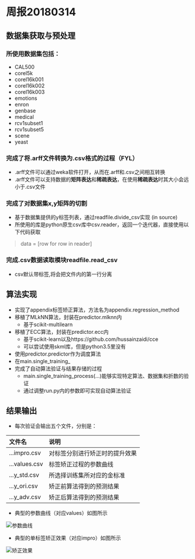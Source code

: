 ﻿# 周报20180314

## 数据集获取与预处理
### 所使用数据集包括：
* CAL500 
* corel5k 
* corel16k001 
* corel16k002 
* corel16k003 
* emotions 
* enron
* genbase 
* medical 
* rcv1subset1 
* rcv1subset5 
* scene 
* yeast
### 完成了将.arff文件转换为.csv格式的过程（FYL）
* .arff文件可以通过weka软件打开，从而在.arff和.csv之间相互转换
* .arff文件可以支持数据的**矩阵表达**和**稀疏表达**，在使用**稀疏表达**时其大小会远小于.csv文件
### 完成了对数据集x,y矩阵的切割
* 基于数据集提供的y标签列表，通过readfile.divide_csv实现 (in source)
* 所使用的库是python原生csv库中csv.reader，返回一个迭代器，直接使用以下代码获取
> data = [row for row in reader] 
### 完成.csv数据读取模块readfile.read_csv
* csv默认带标签,将会把文件内的第一行分离

## 算法实现
* 实现了appendix标签矫正算法，方法名为appendix.regression_method
* 移植了MLkNN算法，封装在predictor.mlknn内
  - 基于scikit-multilearn
* 移植了ECC算法，封装在predictor.ecc内 
  - 基于scikit-learn以及https://github.com/hussainzaidi/cce
  - 可以尝试使用skml库，但是python3.5里没有
* 使用predictor.predictor作为调度算法
* 在main.single_training_
* 完成了自动算法验证与结果存储的过程
  - main.single_training_process(...)能够实现特定算法、数据集和折数的验证
  - 通过调整run.py内的参数即可实现自动算法验证

## 结果输出
* 每次验证会输出五个文件，分别是：

文件名 | 说明
:-----|:---------
...impro.csv|对标签分别进行矫正时的提升效果
...values.csv|标签矫正过程的参数曲线
...y_std.csv|所选择训练集所对应的金标准
...y_ori.csv|矫正前算法得到的预测结果
...y_adv.csv|矫正后算法得到的预测结果
* 典型的参数曲线（对应values）如图所示

![参数曲线](https://github.com/KingsWoo/DataScience/blob/master/LabelCorrection-KingsWoo/source/pic/values.PNG)
* 典型的单标签矫正效果（对应impro）如图所示

![矫正效果](https://github.com/KingsWoo/DataScience/blob/master/LabelCorrection-KingsWoo/source/pic/impro.PNG)
